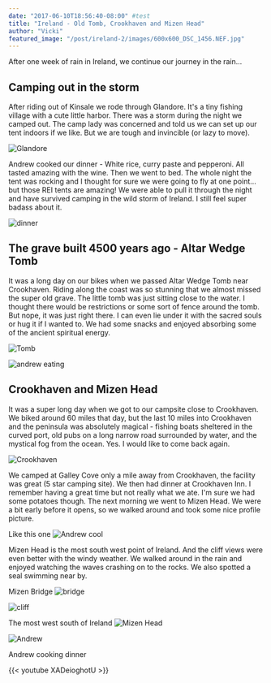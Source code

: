 ```yaml
---
date: "2017-06-10T18:56:40-08:00" #test
title: "Ireland - Old Tomb, Crookhaven and Mizen Head"
author: "Vicki"
featured_image: "/post/ireland-2/images/600x600_DSC_1456.NEF.jpg"
---
```

After one week of rain in Ireland, we continue our journey in the rain...<!--more-->
## Camping out in the storm

After riding out of Kinsale we rode through Glandore. It's a tiny fishing village with a cute little harbor. There was a storm during the night we camped out. The camp lady was concerned and told us we can set up our tent indoors if we like. But we are tough and invincible (or lazy to move). 

![Glandore](images/600x600_DSC_1420.NEF.jpg)

Andrew cooked our dinner - White rice, curry paste and pepperoni. All tasted amazing with the wine.  Then we went to bed. The whole night the tent was rocking and I thought for sure we were going to fly at one point…but those REI tents are amazing! We were able to pull it through the night and have survived camping in the wild storm of Ireland. I still feel super badass about it. 

![dinner](images/600x600_IMG_0691.jpg)

## The grave built 4500 years ago - Altar Wedge Tomb

It was a long day on our bikes when we passed Altar Wedge Tomb near Crookhaven. Riding along the coast was so stunning that we almost missed the super old grave. The little tomb was just sitting close to the water. I thought there would be restrictions or some sort of fence around the tomb. But nope, it was just right there. I can even lie under it with the sacred souls or hug it if I wanted to. We had some snacks and enjoyed absorbing some of the ancient spiritual energy.

![Tomb](images/600x600_DSC_1425.NEF.jpg)

![andrew eating](images/600x600_DSC_1445.NEF.jpg)

## Crookhaven and Mizen Head 

It was a super long day when we got to our campsite close to Crookhaven. We biked around 60 miles that day, but the last 10 miles into Crookhaven and the peninsula was absolutely magical - fishing boats sheltered in the curved port, old pubs on a long narrow road surrounded by water, and the mystical fog from the ocean. Yes. I would like to come back again. 

![Crookhaven](images/600x600_DSC_1456.NEF.jpg)

We camped at Galley Cove only a mile away from Crookhaven, the facility was great (5 star camping site). We then had dinner at Crookhaven Inn. I remember having a great time but not really what we ate. I'm sure we had some potatoes though. The next morning we went to Mizen Head. We were a bit early before it opens, so we walked around and took some nice profile picture. 

Like this one
![Andrew cool](images/600x600_DSC_1470.NEF.jpg)

Mizen Head is the most south west point of Ireland. And the cliff views were even better with the windy weather. We walked around in the rain and enjoyed watching the waves crashing on to the rocks. We also spotted a seal swimming near by. 

Mizen Bridge
![bridge](images/600x600_DSC_1476.NEF.jpg)

![cliff](images/600x600_DSC_1478.NEF.jpg)

The most west south of Ireland
![Mizen Head](images/600x600_DSC_1496.NEF.jpg)

![Andrew](images/600x600_DSC_1511.NEF.jpg)

Andrew cooking dinner

{{< youtube XADeioghotU >}}
